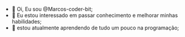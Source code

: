 - 👋 Oi, Eu sou @Marcos-coder-bit;
- 👀 Eu estou interessado em passar conhecimento e melhorar minhas habilidades;
- 🌱 estou atualmente aprendendo de tudo um pouco na programação;
